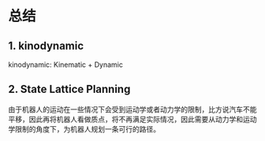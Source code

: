 # 总结

## 1. kinodynamic

kinodynamic: Kinematic + Dynamic

## 2. State Lattice Planning

由于机器人的运动在一些情况下会受到运动学或者动力学的限制，比方说汽车不能平移，因此再将机器人看做质点，将不再满足实际情况，因此需要从动力学和运动学限制的角度下，为机器人规划一条可行的路径。

